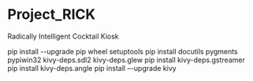 # Project_RICK
 Radically Intelligent Cocktail Kiosk



pip install --upgrade pip wheel setuptools
pip install docutils pygments pypiwin32 kivy-deps.sdl2 kivy-deps.glew 
pip install kivy-deps.gstreamer 
pip install kivy-deps.angle 
pip install –-upgrade kivy